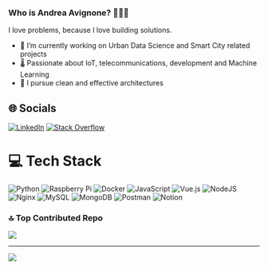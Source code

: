 ### Who is Andrea Avignone? 🧑🏻‍💻️
I love problems, because I love building solutions.

- 🔭 I’m currently working on Urban Data Science and Smart City related projects
- 🌡 Passionate about IoT, telecommunications, development and Machine Learning
- 🌱 I pursue clean and effective architectures

<!--
**AndreaAvignone/AndreaAvignone** is a ✨ _special_ ✨ repository because its `README.md` (this file) appears on your GitHub profile.

Here are some ideas to get you started:

- 🔭 I’m currently working on 
- 🌱 I’m currently learning ...
- 👯 I’m looking to collaborate on ...
- 🤔 I’m looking for help with ...
- 💬 Ask me about ...
- 📫 How to reach me: ...
- 😄 Pronouns: ...
- ⚡ Fun fact: ...
-->


## 🌐 Socials

[![LinkedIn](https://img.shields.io/badge/LinkedIn-%230077B5.svg?logo=linkedin&logoColor=white)](https://linkedin.com/in/andrea-avignone) [![Stack Overflow](https://img.shields.io/badge/-Stackoverflow-FE7A16?logo=stack-overflow&logoColor=white)](https://stackoverflow.com/users/19365979) 

# 💻 Tech Stack
![Python](https://img.shields.io/badge/python-3670A0?style=flat&logo=python&logoColor=ffdd54) ![Raspberry Pi](https://img.shields.io/badge/-RaspberryPi-C51A4A?style=flat&logo=Raspberry-Pi) ![Docker](https://img.shields.io/badge/docker-%230db7ed.svg?style=flat&logo=docker&logoColor=white) ![JavaScript](https://img.shields.io/badge/javascript-%23323330.svg?style=flat&logo=javascript&logoColor=%23F7DF1E)  ![Vue.js](https://img.shields.io/badge/vuejs-%2335495e.svg?style=flat&logo=vuedotjs&logoColor=%234FC08D) ![NodeJS](https://img.shields.io/badge/node.js-6DA55F?style=flat&logo=node.js&logoColor=white) ![Nginx](https://img.shields.io/badge/nginx-%23009639.svg?style=flat&logo=nginx&logoColor=white) ![MySQL](https://img.shields.io/badge/mysql-%2300f.svg?style=flat&logo=mysql&logoColor=white)  ![MongoDB](https://img.shields.io/badge/MongoDB-%234ea94b.svg?style=flat&logo=mongodb&logoColor=white) ![Postman](https://img.shields.io/badge/Postman-FF6C37?style=flat&logo=postman&logoColor=white) ![Notion](https://img.shields.io/badge/Notion-%23000000.svg?style=flat&logo=notion&logoColor=white)

<!--
# 📊 GitHub Stats:
![](https://github-readme-stats.vercel.app/api?username=AndreaAvignone&theme=dracula&hide_border=false&include_all_commits=false&count_private=false)<br/>
![](https://github-readme-streak-stats.herokuapp.com/?user=AndreaAvignone&theme=dracula&hide_border=false)<br/>
![Top Langs](https://github-readme-stats.vercel.app/api/top-langs/?username=AndreaAvignone&hide_progress=true)


![](https://github-readme-stats.vercel.app/api/top-langs/?username=AndreaAvignone&theme=dracula&hide_border=false&include_all_commits=false&count_private=false&layout=compact)
-->
### 🔝 Top Contributed Repo
![](https://github-contributor-stats.vercel.app/api?username=AndreaAvignone&limit=5&theme=dark&combine_all_yearly_contributions=true)

---
[![](https://visitcount.itsvg.in/api?id=AndreaAvignone&icon=0&color=0)](https://visitcount.itsvg.in)

<!--
[![GitHub Streak](http://github-readme-streak-stats.herokuapp.com?user=AndreaAvignone&theme=dracula)](https://git.io/streak-stats)
![Anurag's GitHub stats](https://github-readme-stats.vercel.app/api?username=AndreaAvignone&show_icons=true&theme=dracula)
